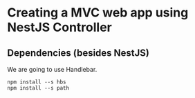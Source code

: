 # Creating a MVC web app using NestJS Controller

## Dependencies (besides NestJS)
We are going to use Handlebar.

```
npm install --s hbs
npm install --s path
```
